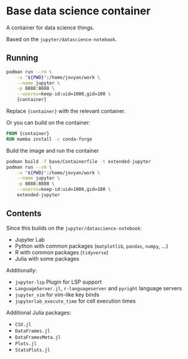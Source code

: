 # Base data science container

A container for data science things.

Based on the `jupyter/datascience-notebook`.

## Running

```sh
podman run --rm \
    -v "${PWD}":/home/jovyan/work \
    --name jupyter \
    -p 8888:8888 \
    --userns=keep-id:uid=1000,gid=100 \
    {container}
```

Replace `{container}` with the relevant container.

Or you can build on the container:

```Dockerfile
FROM {container}
RUN mamba install -c conda-forge
```

Build the image and run the container

```sh 
podman build -f base/Containerfile -t extended-jupyter 
podman run --rm \
    -v "${PWD}":/home/jovyan/work \
    --name jupyter \
    -p 8888:8888 \
    --userns=keep-id:uid=1000,gid=100 \
    extended-jupyter
```

## Contents

Since this builds on the `jupyter/datascience-notebook`:

- Jupyter Lab
- Python with common packages (`matplotlib`, `pandas`, `numpy`, ...)
- R with common packages (`tidyverse`)
- Julia with some packages

Additionally:

- `jupyter-lsp` Plugin for LSP support
- `LanguageServer.jl`, `r-languageserver` and `pyright` language servers
- `jupyter_vim` for vim-like key binds
- `jupyterlab_execute_time` for cell execution times

Additional Julia packages:

- `CSV.jl`
- `DataFrames.jl`
- `DataFramesMeta.jl`
- `Plots.jl`
- `StatsPlots.jl`
